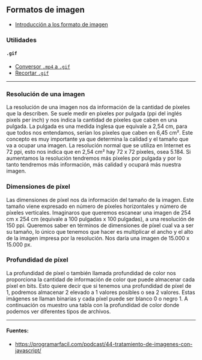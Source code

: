 ## Formatos de imagen

- [Introducción a los formato de imagen](https://github.com/mondeja/fullstack/tree/master/backend/src/003-archivos/tipos/imagen/formats/intro.md)

### Utilidades

#### `.gif`
- [Conversor `.mp4` a `.gif`](https://mp4togif.online/es/)
- [Recortar `.gif`](http://gifgifs.com/es/crop/)

______________________


### Resolución de una imagen

La resolución de una imagen nos da información de la cantidad de píxeles que la describen. Se suele medir en píxeles por pulgada (ppi del inglés pixels per inch) y nos indica la cantidad de píxeles que caben en una pulgada. La pulgada es una medida inglesa que equivale a 2,54 cm, para que todos nos entendamos, serían los píxeles que caben en 6,45 cm². Este concepto es muy importante ya que determina la calidad y el tamaño que va a ocupar una imagen. La resolución normal que se utiliza en Internet es 72 ppi, esto nos indica que en 2,54 cm² hay 72 x 72 píxeles, osea 5.184. Si aumentamos la resolución tendremos más píxeles por pulgada y por lo tanto tendremos más información, más calidad y ocupará más nuestra imagen.


### Dimensiones de píxel
Las dimensiones de píxel nos da información del tamaño de la imagen. Este tamaño viene expresado en número de píxeles horizontales y número de píxeles verticales. Imaginaros que queremos escanear una imagen de 254 cm x 254 cm (equivale a 100 pulgadas x 100 pulgadas), a una resolución de 150 ppi. Queremos saber en términos de dimensiones de píxel cual va a ser su tamaño, lo único que tenemos que hacer es multiplicar el ancho y el alto de la imagen impresa por la resolución. Nos daría una imagen de 15.000 x 15.000 px.


### Profundidad de píxel
La profundidad de píxel o también llamada profundidad de color nos proporciona la cantidad de información de color que puede almacenar cada píxel en bits. Esto quiere decir que si tenemos una profundidad de píxel de 1, podremos almacenar 2 elevado a 1 valores posibles o sea 2 valores. Estas imágenes se llaman binarias y cada píxel puede ser blanco 0 o negro 1.  A continuación os muestro una tabla con la profundidad de color donde podemos ver diferentes tipos de archivos.

_______________________

#### Fuentes:
- https://programarfacil.com/podcast/44-tratamiento-de-imagenes-con-javascript/
